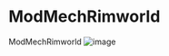 # ModMechRimworld
ModMechRimworld
![image](https://github.com/user-attachments/assets/3025d139-5154-48b7-8c79-28e73bcb34fe)
